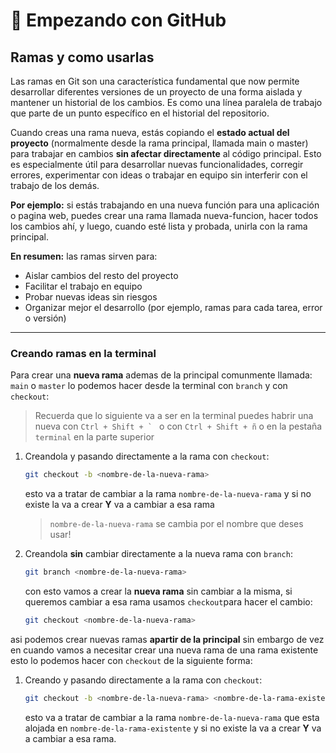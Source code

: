 # 🚀 Empezando con GitHub

## **Ramas y como usarlas**

Las ramas en Git son una característica fundamental que now permite desarrollar diferentes versiones de un proyecto de una forma aislada y mantener un historial de los cambios. Es como una línea paralela de trabajo que parte de un punto específico en el historial del repositorio.

Cuando creas una rama nueva, estás copiando el **estado actual del proyecto** (normalmente desde la rama principal, llamada main o master) para trabajar en cambios **sin afectar directamente** al código principal. Esto es especialmente útil para desarrollar nuevas funcionalidades, corregir errores, experimentar con ideas o trabajar en equipo sin interferir con el trabajo de los demás.

**Por ejemplo:** si estás trabajando en una nueva función para una aplicación o pagina web, puedes crear una rama llamada nueva-funcion, hacer todos los cambios ahí, y luego, cuando esté lista y probada, unirla con la rama principal.

**En resumen:** las ramas sirven para:

- Aislar cambios del resto del proyecto
- Facilitar el trabajo en equipo
- Probar nuevas ideas sin riesgos
- Organizar mejor el desarrollo (por ejemplo, ramas para cada tarea, error o versión)

---

### **Creando ramas en la terminal**

Para crear una **nueva rama** ademas de la principal comunmente llamada: `main` o `master` lo podemos hacer desde la terminal con `branch` y con `checkout`:

> Recuerda que lo siguiente va a ser en la terminal puedes habrir una nueva con ``Ctrl + Shift + ` `` o  con `Ctrl + Shift + ñ` o en la pestaña `terminal` en la parte superior

1. Creandola y pasando directamente a la rama con `checkout`:

    ```bash
    git checkout -b <nombre-de-la-nueva-rama>
    ```

    esto va a tratar de cambiar a la rama `nombre-de-la-nueva-rama` y si no existe la va a crear **Y** va a cambiar a esa rama

    > `nombre-de-la-nueva-rama` se cambia por el nombre que deses usar!

2. Creandola **sin** cambiar directamente a la nueva rama con `branch`:

    ```bash
    git branch <nombre-de-la-nueva-rama>
    ```

    con esto vamos a crear la **nueva rama** sin cambiar a la misma, si queremos cambiar a esa rama usamos `checkout`para hacer el cambio:

    ```bash
    git checkout <nombre-de-la-nueva-rama>
    ```

asi podemos crear nuevas ramas **apartir de la principal** sin embargo de vez en cuando vamos a necesitar crear una nueva rama de una rama existente esto lo podemos hacer con `checkout` de la siguiente forma: 

1. Creando y pasando directamente a la rama con `checkout`:

    ```bash
    git checkout -b <nombre-de-la-nueva-rama> <nombre-de-la-rama-existente>
    ```

    esto va a tratar de cambiar a la rama `nombre-de-la-nueva-rama` que esta alojada en `nombre-de-la-rama-existente` y si no existe la va a crear **Y** va a cambiar a esa rama.

    